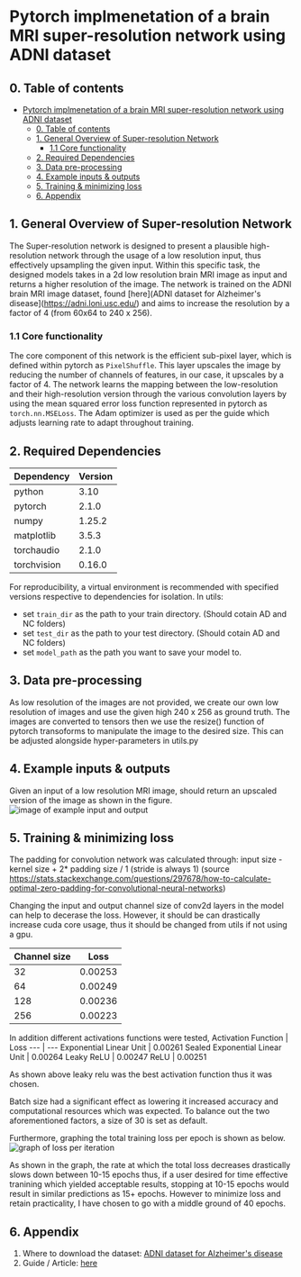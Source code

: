# Pytorch implmenetation of a brain MRI super-resolution network using ADNI dataset

## 0. Table of contents
- [Pytorch implmenetation of a brain MRI super-resolution network using ADNI dataset](#pytorch-implmenetation-of-a-brain-mri-super-resolution-network-using-adni-dataset)
  - [0. Table of contents](#0-table-of-contents)
  - [1. General Overview of Super-resolution Network](#1-general-overview-of-super-resolution-network)
    - [1.1 Core functionality](#11-core-functionality)
  - [2. Required Dependencies](#2-required-dependencies)
  - [3. Data pre-processing](#3-data-pre-processing)
  - [4. Example inputs \& outputs](#4-example-inputs--outputs)
  - [5. Training \& minimizing loss](#5-training--minimizing-loss)
  - [6. Appendix](#6-appendix)

## 1. General Overview of Super-resolution Network
The Super-resolution network is designed to present a plausible high-resolution network through the usage of a low resolution input, thus effectively upsampling the given input. Within this specific task, the designed models takes in a 2d low resolution brain MRI image as input and returns a higher resolution of the image. The network is trained on the ADNI brain MRI image dataset, found [here](ADNI dataset for Alzheimer's disease](https://adni.loni.usc.edu/) and aims to increase the resolution by a factor of 4 (from 60x64 to 240 x 256).

### 1.1 Core functionality
The core component of this network is the efficient sub-pixel layer, which is defined within pytorch as ``PixelShuffle``. This layer upscales the image by reducing the number of channels of features, in our case, it upscales by a factor of 4. The network learns the mapping between the low-resolution and their high-resolution version through the various convolution layers by using the mean squared error loss function represented in pytorch as ``torch.nn.MSELoss``. The Adam optimizer is used as per the guide which adjusts learning rate to adapt throughout training. 

## 2. Required Dependencies
Dependency | Version |
--- | --- 
python | 3.10
pytorch | 2.1.0
numpy | 1.25.2
matplotlib | 3.5.3
torchaudio | 2.1.0
torchvision | 0.16.0

For reproducibility, a virtual environment is recommended with specified versions respective to dependencies for isolation. 
In utils:
- set ``train_dir`` as the path to your train directory. (Should cotain AD and NC folders)
- set ``test_dir`` as the path to your test directory. (Should cotain AD and NC folders)
- set ``model_path`` as the path you want to save your model to.


## 3. Data pre-processing
As low resolution of the images are not provided, we create our own low resolution of images and use the given high 240 x 256 as ground truth. 
The images are converted to tensors then we use the resize() function of pytorch transoforms to manipulate the image to the desired size. 
This can be adjusted alongside hyper-parameters in utils.py


## 4. Example inputs & outputs
Given an input of a low resolution MRI image, should return an upscaled version of the image as shown in the figure.
![image of example input and output](https://github.com/DHyunC/PatternAnalysis/blob/topic-recognition/recognition/super_resolution_DanielC/readme_resources/newExampleFigure.PNG)


## 5. Training & minimizing loss
The padding for convolution network was calculated through: input size - kernel size + 2* padding size / 1 (stride is always 1)
(source https://stats.stackexchange.com/questions/297678/how-to-calculate-optimal-zero-padding-for-convolutional-neural-networks)

Changing the input and output channel size of conv2d layers in the model can help to decerase the loss.
However, it should be can drastically increase cuda core usage, thus it should be changed from utils if not using a gpu.

Channel size | Loss 
--- | --- 
32 | 0.00253
64 | 0.00249
128 | 0.00236
256 | 0.00223

In addition different activations functions were tested,
Activation Function | Loss 
--- | --- 
Exponential Linear Unit | 0.00261
Sealed Exponential Linear Unit | 0.00264
Leaky ReLU | 0.00247
ReLU | 0.00251

As shown above leaky relu was the best activation function thus it was chosen.

Batch size had a significant effect as lowering it increased accuracy and computational resources which was expected. 
To balance out the two aforementioned factors, a size of 30 is set as default.

Furthermore, graphing the total training loss per epoch is shown as below.
![graph of loss per iteration](https://github.com/DHyunC/PatternAnalysis/blob/topic-recognition/recognition/super_resolution_DanielC/readme_resources/newerExampleFigure.PNG)

As shown in the graph, the rate at which the total loss decreases drastically slows down between 10-15 epochs thus, if a user desired for time effective tranining which yielded acceptable results, stopping at 10-15 epochs would result in similar predictions as 15+ epochs. However to minimize loss and retain practicality, I have chosen to go with a middle ground of 40 epochs.

## 6. Appendix
1. Where to download the dataset: [ADNI dataset for Alzheimer's disease](https://adni.loni.usc.edu/)
2. Guide / Article: [here](https://keras.io/examples/vision/super_resolution_sub_pixel/)
